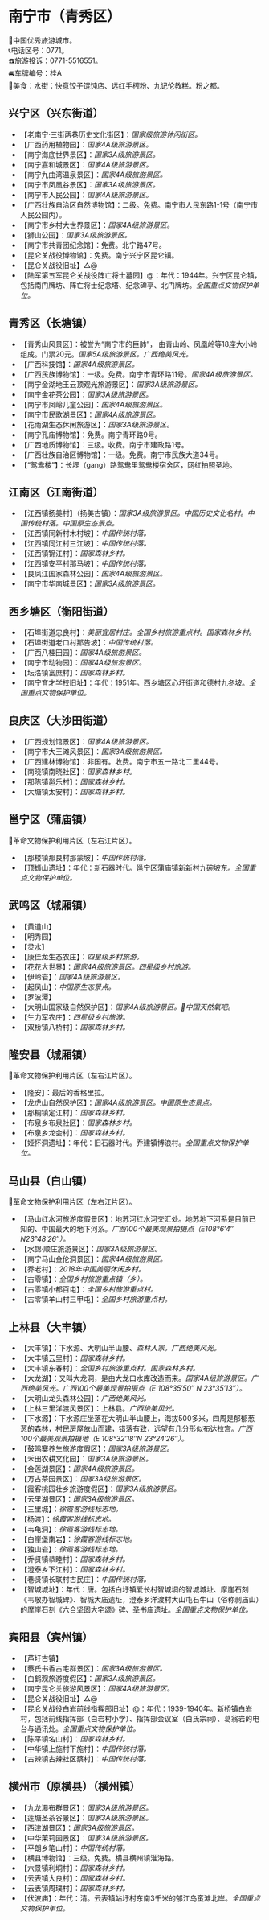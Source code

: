 # 南宁市（青秀区）  
🏅中国优秀旅游城市。   
📞电话区号：0771。  
☎️旅游投诉：0771-5516551。   
🚘车牌编号：桂A  
🍴美食：水街：快意饺子馄饨店、远红手榨粉、九记伦教糕。粉之都。   

## 兴宁区（兴东街道）  
* 【老南宁·三街两巷历史文化街区】：*国家级旅游休闲街区。*    
* 【广西药用植物园】：*国家4A级旅游景区。*  
* 【南宁海底世界景区】：*国家3A级旅游景区。*  
* 【南宁嘉和城景区】：*国家4A级旅游景区。*  
* 【南宁九曲湾温泉景区】：*国家4A级旅游景区。*  
* 【南宁市凤凰谷景区】：*国家3A级旅游景区。*  
* 【南宁市人民公园】：*国家4A级旅游景区。*  
* 【广西壮族自治区自然博物馆】：二级。免费。南宁市人民东路1-1号（南宁市人民公园内）。   
* 【南宁市乡村大世界景区】：*国家4A级旅游景区。*  
* 【狮山公园】：*国家3A级旅游景区。*  
* 【南宁市共青团纪念馆】：免费。北宁路47号。   
* 【昆仑关战役博物馆】：免费。南宁兴宁区昆仑镇。   
* 【昆仑关战役旧址】△@  
* 【陆军第五军昆仑关战役阵亡将士墓园】@：年代：1944年。兴宁区昆仑镇，包括南门牌坊、阵亡将士纪念塔、纪念碑亭、北门牌坊。*全国重点文物保护单位。*  

## 青秀区（长塘镇）  
* 【青秀山风景区】：被誉为“南宁市的巨肺”， 由青山岭、凤凰岭等18座大小岭组成。门票20元。*国家5A级旅游景区。广西绝美风光。*  
* 【广西科技馆】：*国家4A级旅游景区。*  
* 【广西民族博物馆】：一级。免费。南宁市青环路11号。*国家4A级旅游景区。*  
* 【南宁金湖地王云顶观光旅游景区】：*国家3A级旅游景区。*  
* 【南宁金花茶公园】：*国家3A级旅游景区。*  
* 【南宁市凤岭儿童公园】：*国家4A级旅游景区。*  
* 【南宁市民歌湖景区】：*国家4A级旅游景区。*  
* 【花雨湖生态休闲旅游区】：*国家3A级旅游景区。*  
* 【南宁孔庙博物馆】：免费。南宁青环路9号。   
* 【广西地质博物馆】：三级。收费。南宁市建政路1号。   
* 【广西壮族自治区博物馆】：一级。免费。南宁市民族大道34号。   
* 【“鸳鸯楼”】：长堽（gang）路鸳鸯里鸳鸯楼宿舍区，网红拍照圣地。   

## 江南区（江南街道）  
* 【江西镇扬美村】（扬美古镇）：*国家3A级旅游景区。中国历史文化名村。中国传统村落。中国原生态景点。*  
* 【江西镇同新村木村坡】：*中国传统村落。*  
* 【江西镇同江村三江坡】：*中国传统村落。*  
* 【江西镇锦江村】：*国家森林乡村。*  
* 【江西镇安平村那马坡】：*中国传统村落。*  
* 【良凤江国家森林公园】：*国家4A级旅游景区。*  
* 【南宁市华南城景区】：*国家3A级旅游景区。*  

## 西乡塘区（衡阳街道）  
* 【石埠街道忠良村】：*美丽宜居村庄。全国乡村旅游重点村。国家森林乡村。*  
* 【石埠街道老口村那告坡】：*中国传统村落。*  
* 【广西八桂田园】：*国家4A级旅游景区。*  
* 【南宁市动物园】：*国家4A级旅游景区。*  
* 【坛洛镇富庶村】：*国家森林乡村。*  
* 【南宁育才学校旧址】：年代：1951年。西乡塘区心圩街道和德村九冬坡。*全国重点文物保护单位。*  

## 良庆区（大沙田街道）  
* 【广西规划馆景区】：*国家4A级旅游景区。*  
* 【南宁市大王滩风景区】：*国家3A级旅游景区。*  
* 【广西建林博物馆】：非国有。收费。南宁市五一路北二里44号。   
* 【南晓镇南晓社区】：*国家森林乡村。*  
* 【那陈镇邕乐村】：*国家森林乡村。*  
* 【大塘镇太安村】：*国家森林乡村。*  

## 邕宁区（蒲庙镇）  
🚩革命文物保护利用片区（左右江片区）。   
* 【那楼镇那良村那蒙坡】：*中国传统村落。*  
* 【顶蛳山遗址】：年代：新石器时代。邕宁区蒲庙镇新新村九碗坡东。*全国重点文物保护单位。*  

## 武鸣区（城厢镇）  
* 【黄道山】  
* 【明秀园】  
* 【灵水】  
* 【康佳龙生态农庄】：*四星级乡村旅游。*  
* 【花花大世界】：*国家4A级旅游景区。四星级乡村旅游。*  
* 【伊岭岩】：*国家4A级旅游景区。*  
* 【起凤山】：*中国原生态景点。*  
* 【罗波潭】  
* 【大明山国家级自然保护区】：*国家4A级旅游景区。🚩中国天然氧吧。*  
* 【生力军农庄】：*四星级乡村旅游。*  
* 【双桥镇八桥村】：*国家森林乡村。*  

## 隆安县（城厢镇）  
🚩革命文物保护利用片区（左右江片区）。   
* 【隆安】：最后的香格里拉。   
* 【龙虎山自然保护区】：*国家4A级旅游景区。中国原生态景点。*  
* 【那桐镇定江村】：*国家森林乡村。*  
* 【布泉乡布泉社区】：*国家森林乡村。*  
* 【布泉乡龙会村】：*国家森林乡村。*  
* 【娅怀洞遗址】：年代：旧石器时代。乔建镇博浪村。*全国重点文物保护单位。*  

## 马山县（白山镇）  
🚩革命文物保护利用片区（左右江片区）。   
* 【马山红水河旅游度假景区】：地苏河红水河交汇处。地苏地下河系是目前已知的、中国最大的地下河系。*广西100个最美观景拍摄点（E108°6′4″ N23°48′26″）。*  
* 【水锦·顺庄旅游景区】：*国家3A级旅游景区。*  
* 【南宁马山金伦洞景区】：*国家4A级旅游景区。*  
* 【乔老村】：*2018年中国美丽休闲乡村。*  
* 【古零镇】：*全国乡村旅游重点镇（乡）。*  
* 【古零镇小都百屯】：*全国乡村旅游重点村。*  
* 【古零镇羊山村三甲屯】：*全国乡村旅游重点村。*  

## 上林县（大丰镇）  
* 【大丰镇】：下水源、大明山半山腰、*森林人家。广西绝美风光。*  
* 【大丰镇云里村】：*国家森林乡村。*  
* 【大丰镇东春村】：*全国乡村旅游重点村。国家森林乡村。*  
* 【大龙湖】：又叫大龙洞，是由大龙口水库改造而来。*国家4A级旅游景区。广西绝美风光。广西100个最美观景拍摄点（E 108°35′50″ N 23°35′13″）。*  
* 【大明山龙头森林公园】：*广西绝美风光。*  
* 【上林三里洋渡风景区】：上林县。*广西绝美风光。*  
* 【下水源】：下水源庄坐落在大明山半山腰上，海拔500多米，四周是郁郁葱葱的森林，村民房屋依山而建，错落有致，远望有几分形似布达拉宫。*广西100个最美观景拍摄地（E 108°32′18″N 23°24′26″）。*  
* 【鼓鸣寨养生旅游度假区】：*国家3A级旅游景区。*  
* 【禾田农耕文化园】：*国家3A级旅游景区。*  
* 【金莲湖景区】：*国家4A级旅游景区。*  
* 【万古茶园景区】：*国家3A级旅游景区。*  
* 【霞客桃园壮乡旅游度假区】：*国家3A级旅游景区。*  
* 【云里湖景区】：*国家3A级旅游景区。*  
* 【三里城】：*徐霞客游线标志地。*  
* 【杨渡】：*徐霞客游线标志地。*  
* 【韦龟洞】：*徐霞客游线标志地。*  
* 【白崖堡南岩】：*徐霞客游线标志地。*  
* 【独山岩】：*徐霞客游线标志地。*  
* 【乔贤镇恭睦村】：*国家森林乡村。*  
* 【澄泰乡下江村】：*国家森林乡村。*  
* 【巷贤镇长联村古民庄】：*中国传统村落。*  
* 【智城城址】：年代：唐。包括白圩镇爱长村智城垌的智城城址、摩崖石刻《韦敬办智城碑》、智城大庙遗址，澄泰乡洋渡村大山屯石牛山（俗称剥庙山）的摩崖石刻《六合坚固大宅颂》碑、圣书庙遗址。*全国重点文物保护单位。*  

## 宾阳县（宾州镇）  
* 【芦圩古镇】  
* 【蔡氏书香古宅群景区】：*国家3A级旅游景区。*  
* 【白鹤观旅游度假区】：*国家3A级旅游景区。*  
* 【南宁昆仑关旅游风景区】：*国家4A级旅游景区。*  
* 【昆仑关战役旧址】△@  
* 【昆仑关战役白岩前线指挥部旧址】@：年代：1939-1940年。新桥镇白岩村，包括前线指挥部（白岩村小学）、指挥部会议室（白氏宗祠）、葛翁岩的电台与通讯处。*全国重点文物保护单位。*  
* 【陈平镇名山村】：*国家森林乡村。*  
* 【中华镇上施村下施村】：*中国传统村落。*  
* 【古辣镇古辣社区蔡村】：*中国传统村落。*  

## 横州市（原横县）（横州镇）  
* 【九龙瀑布群景区】：*国家3A级旅游景区。*  
* 【莲塘圣茶谷景区】：*国家3A级旅游景区。*  
* 【西津湖景区】：*国家3A级旅游景区。*  
* 【中华茉莉园景区】：*国家3A级旅游景区。*  
* 【平朗乡笔山村】：*中国传统村落。*  
* 【横县博物馆】：三级。免费。横县横州镇淮海路。   
* 【六景镇利垌村】：*国家森林乡村。*  
* 【云表镇大良村】：*国家森林乡村。*  
* 【云表镇周璞村】：*国家森林乡村。*    
* 【伏波庙】：年代：清。云表镇站圩村东南3千米的郁江乌蛮滩北岸。*全国重点文物保护单位。*  